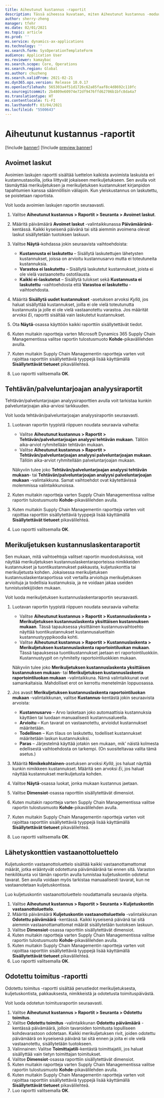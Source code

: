 ```yaml
---
title: Aiheutunut kustannus -raportit
description: Tässä aiheessa kuvataan, miten Aiheutunut kustannus -moduulissa käytettävissä olevia erilaisia raportteja löytyy ja käytetään.
author: sherry-zheng
manager: tfehr
ms.date: 02/01/2021
ms.topic: article
ms.prod: ''
ms.service: dynamics-ax-applications
ms.technology: ''
ms.search.form: SysOperationTemplateForm
audience: Application User
ms.reviewer: kamaybac
ms.search.scope: Core, Operations
ms.search.region: Global
ms.author: chuzheng
ms.search.validFrom: 2021-02-21
ms.dyn365.ops.version: Release 10.0.17
ms.openlocfilehash: 565303a4f51d1726c62a85faaf8c4d8692c110fc
ms.sourcegitcommit: 2b4809e60974e72df9476ffd62706b1bfc8da4a7
ms.translationtype: HT
ms.contentlocale: fi-FI
ms.lasthandoff: 03/04/2021
ms.locfileid: "5500643"
---
```

# <a name="landed-cost-reports"></a>Aiheutunut kustannus -raportit

[!include [banner](../../includes/banner.md)]
[!include [preview banner](../includes/preview-banner.md)]

## <a name="outstanding-invoices"></a>Avoimet laskut

Avoimien laskujen raportti sisältää luettelon kaikista avoimista laskuista eri kustannustasoilla, jotka liittyvät jokaiseen merikuljetukseen. Sen avulla voit täsmäyttää merikuljetuksen ja merikuljetuksen kustannukset kirjanpidon tapahtumien kanssa säännöllisin väliajoin. Kun yleiskustannus on laskutettu, se poistetaan raportista.

Voit luoda avoimien laskujen raportin seuraavasti.

1. Valitse **Aiheutunut kustannus \> Raportit \> Seuranta \> Avoimet laskut**.
1. Määritä päivämäärä **Avoimet laskut** -valintaikkunassa **Päivämääränä**-kentässä. Kaikki kyseisenä päivänä tai sitä aiemmin avoimena olevat laskut sisällytetään tuotoksen laskuun.
1. Valitse **Näytä**-kohdassa jokin seuraavista vaihtoehdoista:

    - **Kustannusta ei laskutettu** – Sisällytä laskutettujen lähetysten kustannukset, joissa on arvioitu kustannusarvo mutta ei toteutuneita kustannuksia.
    - **Varastoa ei laskutettu** – Sisällytä laskutetut kustannukset, joista ei ole vielä vastaanotettu ostotilausta.
    - **Kaikki ei-laskutetut** – Sisällytä tulokset sekä **Kustannusta ei laskutettu** -vaihtoehdosta että **Varastoa ei laskutettu** -vaihtoehdosta.

1. Määritä **Sisällytä uudet kustannukset** -asetuksen arvoksi *Kyllä*, jos haluat sisällyttää kustannukset, joilla ei ole vielä toteutunutta kustannusta ja jolle ei ole vielä vastaanotettu varastoa. Jos määrität arvoksi *Ei*, raportti sisältää vain laskutetut kustannukset.
1. Ota **Näytä**-osassa käyttöön kaikki raporttiin sisällytettävät tiedot.
1. Kuten muitakin raportteja varten Microsoft Dynamics 365 Supply Chain Managementissa valitse raportin tulostusmuoto **Kohde**-pikavälilehden avulla.
1. Kuten muitakin Supply Chain Managementin raportteja varten voit rajoittaa raporttiin sisällytettäviä tyyppejä lisää käyttämällä **Sisällytettävät tietueet** pikavälilehteä.
1. Luo raportti valitsemalla **OK**.

## <a name="activityprovider-analysis-reports"></a>Tehtävän/palveluntarjoajan analyysiraportit

Tehtävän/palveluntarjoajan analyysiraporttien avulla voit tarkistaa kunkin palveluntarjoajan aika-arviosi tarkkuuden.

Voit luoda tehtävän/palveluntarjoajan analyysiraportin seuraavasti.

1. Luotavan raportin tyypistä riippuen noudata seuraavia vaiheita:

    - Valitse **Aiheutunut kustannus \> Raportit \> Tehtävän/palveluntarjoajan analyysi tehtävän mukaan**. Tällöin aika-arviot ryhmitellään tehtävän mukaan.
    - Valitse **Aiheutunut kustannus \> Raportit \> Tehtävän/palveluntarjoajan analyysi palveluntarjoajan mukaan**. Tällöin aika-arviot ryhmitellään palveluntarjoajan mukaan.

    Näkyviin tulee joko **Tehtävän/palveluntarjoajan analyysi tehtävän mukaan**- tai **Tehtävän/palveluntarjoajan analyysi palveluntarjoajan mukaan** -valintaikkuna. Samat vaihtoehdot ovat käytettävissä molemmissa valintaikkunoissa.

1. Kuten muitakin raportteja varten Supply Chain Managementissa valitse raportin tulostusmuoto **Kohde**-pikavälilehden avulla.
1. Kuten muitakin Supply Chain Managementin raportteja varten voit rajoittaa raporttiin sisällytettäviä tyyppejä lisää käyttämällä **Sisällytettävät tietueet** pikavälilehteä.
1. Luo raportti valitsemalla **OK**.

## <a name="voyage-costing-reports"></a>Merikuljetuksen kustannuslaskentaraportit

Sen mukaan, mitä vaihtoehtoja valitset raportin muodostuksissa, voit näyttää merikuljetuksen kustannuslaskentaraporteissa nimikkeiden kustannukset ja tuontikustannukset pakkausta, kuljetuskonttia tai merikuljetusta kohden. Jokaisessa merikuljetuksen kustannuslaskentaraportissa voit vertailla arvioituja merikuljetuksen arvioituja ja todellisia kustannuksia, ja ne voidaan jakaa useiden tunnistustekijöiden mukaan.

Voit luoda merikuljetuksen kustannuslaskentaraportin seuraavasti.

1. Luotavan raportin tyypistä riippuen noudata seuraavia vaiheita:

    - Valitse **Aiheutunut kustannus \> Raportit \> Kustannuslaskenta \> Merikuljetuksen kustannuslaskenta yksittäisen kustannuksen mukaan**. Tässä tapauksessa yksittäinen kustannusvaihtoehto näyttää tuontikustannukset kustannusalueittain kustannustyyppikoodia kohti.
    - Valitse **Aiheutunut kustannus \> Raportit \> Kustannuslaskenta \> Merikuljetuksen kustannuslaskenta raportointiluokan mukaan**. Tässä tapauksessa tuontikustannukset jaetaan eri raportointiluokkiin. Kustannustyypit on ryhmitelty raportointiluokkien mukaan.

    Näkyviin tulee joko **Merikuljetuksen kustannuslaskenta yksittäisen kustannuksen mukaan**- tai **Merikuljetuksen kustannuslaskenta raportointiluokan mukaan** -valintaikkuna. Nämä valintaikkunat ovat samankaltaisia. Mahdolliset erot on kerrottu menetelmän loppuosassa.

1. Jos avasit **Merikuljetuksen kustannuslaskenta raportointiluokan mukaan** -valintaikkunan, valitse **Kustannus**-kentästä jokin seuraavista arvoista:

    - **Kustannusarvo** – Arvo lasketaan joko automaattisia kustannuksia käyttäen tai luodaan manuaalisesti kustannusalueella.
    - **Arvioitu** – Kun tavarat on vastaanotettu, arvioidut kustannukset määritetään.
    - **Todellinen** – Kun tilaus on laskutettu, todelliset kustannukset määritetään laskun kustannuksiksi.
    - **Paras** – Järjestelmä käyttää jotakin sen mukaan, mik' näistä kolmesta edellisestä vaihtoehdosta on tarkempi. (On suositeltavaa valita tämä asetus.)

1. Määritä **Nimikekohtainen**-asetuksen arvoksi *Kyllä*, jos haluat näyttää kunkin nimikkeen kustannukset. Määritä sen arvoksi *Ei*, jos haluat näyttää kustannukset merikuljetusta kohden.
1. Valitse **Näytä**-osassa luokat, jonka mukaan kustannus jaetaan.
1. Valitse **Dimensiot**-osassa raporttiin sisällytettävät dimensiot.
1. Kuten muitakin raportteja varten Supply Chain Managementissa valitse raportin tulostusmuoto **Kohde**-pikavälilehden avulla.
1. Kuten muitakin Supply Chain Managementin raportteja varten voit rajoittaa raporttiin sisällytettäviä tyyppejä lisää käyttämällä **Sisällytettävät tietueet** pikavälilehteä.
1. Luo raportti valitsemalla **OK**.

## <a name="shipping-container-receipts-list"></a>Lähetyskonttien vastaanottoluettelo

Kuljetuskontin vastaanottoluettelo sisältää kaikki vastaanottamattomat määrät, jotka erääntyvät odotettuna päivämääränä tai ennen sitä. Varaston henkilökunta voi tämän raportin avulla tunnistaa kuljetuskontin odotetut tavarat. Sen avulla voidaan myös tarkistaa manuaalisesti tavarat, kun ne vastaanotetaan kuljetuskontissa.

Luo kuljetuskontin vastaanottoluettelo noudattamalla seuraavia ohjeita.

1. Valitse **Aiheutunut kustannus \> Raportit \> Seuranta \> Kuljetuskontin vastaanottoluettelo**.
1. Määritä päivämäärä **Kuljetuskontin vastaanottoluettelo** -valintaikkunan **Odotettu päivämäärä** -kentässä. Kaikki kyseisenä päivänä tai sitä aiemmin vastaanottamattomat määrät sisällytetään tuotoksen laskuun.
1. Valitse **Dimensiot**-osassa raporttiin sisällytettävät dimensiot.
1. Kuten muitakin raportteja varten Supply Chain Managementissa valitse raportin tulostusmuoto **Kohde**-pikavälilehden avulla.
1. Kuten muitakin Supply Chain Managementin raportteja varten voit rajoittaa raporttiin sisällytettäviä tyyppejä lisää käyttämällä **Sisällytettävät tietueet** pikavälilehteä.
1. Luo raportti valitsemalla **OK**.

## <a name="expected-delivery-report"></a>Odotettu toimitus -raportti

Odotettu toimitus -raportti sisältää perustiedot merikuljetuksesta, kuljetuskontista, pakkauksesta, nimikkeistä ja odotetusta toimituspäivästä.

Voit luoda odotetun toimitusraportin seuraavasti.

1. Valitse **Aiheutunut kustannus \> Raportit \> Seuranta \> Odotettu toimitus**.
1. Valitse **Odotettu toimitus** -valintaikkunan **Odotettu päivämäärä** -kentässä päivämäärä, jolloin tavaroiden toimitusta lopulliseen kohdevarastoon odotetaan. Kaikki merikuljetuksen rivit, joiden odotettu päivämäärä on kyseisenä päivänä tai sitä ennen ja joita ei ole vielä vastaanotettu, sisällytetään tuotokseen.
1. Valinnainen: Valitse **Toimittajatili**-kentästä toimittajatili, jos haluat sisällyttää vain tietyn toimittajan toimitukset.
1. Valitse **Dimensiot**-osassa raporttiin sisällytettävät dimensiot.
1. Kuten muitakin raportteja varten Supply Chain Managementissa valitse raportin tulostusmuoto **Kohde**-pikavälilehden avulla.
1. Kuten muitakin Supply Chain Managementin raportteja varten voit rajoittaa raporttiin sisällytettäviä tyyppejä lisää käyttämällä **Sisällytettävät tietueet** pikavälilehteä.
1. Luo raportti valitsemalla **OK**.
